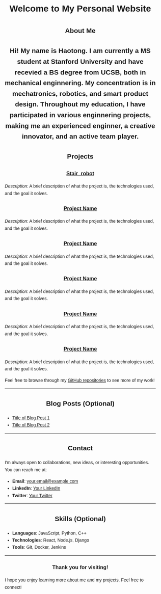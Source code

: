 <head>
  <meta name="viewport" content="width=device-width, initial-scale=1">
</head>

<style>
  body {
    font-family: Arial, sans-serif;
    margin: 0;
    padding: 0;
    line-height: 1.6;
  }

  .container {
    max-width: 1000px;
    margin: 0 auto;
    padding: 0 15px;
  }

  h1, h2, h3 {
    text-align: center;
  }

  img {
    max-width: 100%;
    height: auto;
  }

  @media (max-width: 768px) {
    body {
      font-size: 16px;
    }
  }

  @media (max-width: 480px) {
    body {
      font-size: 14px;
    }
  }
</style>

<div class="container">
  
  # Welcome to My Personal Website
  
  
  ## About Me
  Hi! My name is Haotong. I am currently a MS student at Stanford University and have recevied a BS degree from UCSB, both in mechanical enginnering. My concentration is in mechatronics, robotics, and smart product design. Throughout my education, I have participated in various enginnering projects, making me an experienced enginner, a creative innovator, and an active team player.
  ---
  
  ## Projects
  
  ### [Stair_robot](stair_robot/index.md)
  *Description*: A brief description of what the project is, the technologies used, and the goal it solves.
  
  ### [Project Name](https://github.com/yourusername/project-repo)
  *Description*: A brief description of what the project is, the technologies used, and the goal it solves.
  
  ### [Project Name](https://github.com/yourusername/project-repo)
  *Description*: A brief description of what the project is, the technologies used, and the goal it solves.
  
  ### [Project Name](https://github.com/yourusername/project-repo)
  *Description*: A brief description of what the project is, the technologies used, and the goal it solves.
  
  ### [Project Name](https://github.com/yourusername/project-repo)
  *Description*: A brief description of what the project is, the technologies used, and the goal it solves.
  
  ### [Project Name](https://github.com/yourusername/project-repo)
  *Description*: A brief description of what the project is, the technologies used, and the goal it solves.
  
  
  
  Feel free to browse through my [GitHub repositories](https://github.com/yourusername) to see more of my work!
  
  ---
  
  ## Blog Posts (Optional)
  - [Title of Blog Post 1](https://link-to-blog-post.com)
  - [Title of Blog Post 2](https://link-to-blog-post.com)
  
  ---
  
  ## Contact
  I'm always open to collaborations, new ideas, or interesting opportunities. You can reach me at:
  - **Email**: [your.email@example.com](mailto:your.email@example.com)
  - **LinkedIn**: [Your LinkedIn](https://www.linkedin.com/in/yourusername)
  - **Twitter**: [Your Twitter](https://twitter.com/yourusername)
  
  ---
  
  ## Skills (Optional)
  - **Languages**: JavaScript, Python, C++
  - **Technologies**: React, Node.js, Django
  - **Tools**: Git, Docker, Jenkins

---

### Thank you for visiting!
I hope you enjoy learning more about me and my projects. Feel free to connect!
</div>
